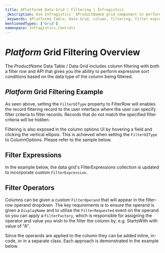 ```yaml
---
title: $Platform$ Data Grid | Filtering | Infragistics
_description: Use Infragistics' $ProductName$ grid component to perform expressive sort conditions and return data easily. View $ProductName$ table's demo for more information!
_keywords: $Platform$ Table, Data Grid, column, filtering, filter expressions, filter operands, $ProductName$, Infragistics
mentionedTypes: ['Grid']
namespace: Infragistics.Controls
---
```


# $Platform$ Grid Filtering Overview

The $ProductName$ Data Table / Data Grid includes column filtering with both a filter row and API that gives you the ability to perform expressive sort conditions based on the data type of the column being filtered.

## $Platform$ Grid Filtering Example


<code-view style="height: 600px"
           data-demos-base-url="{environment:dvDemosBaseUrl}"
           iframe-src="{environment:dvDemosBaseUrl}/grids/data-grid-column-filtering"
           alt="$Platform$ Grid Filtering Example"
           github-src="grids/data-grid/column-filtering">
</code-view>

<div class="divider--half"></div>

As seen above, setting the `FilterUIType` property to FilterRow will enables the record filtering record to the user interface where the user can specify filter criteria to filter records. Records that do not match the specified filter criteria will be hidden.

Filtering is also exposed in the column options UI by hovering a field and clicking the vertical ellipsis. This is achieved when setting the `FilterUIType` to ColumnOptions. Please refer to the sample below.

## Filter Expressions

In the example below, the data grid's FilterExpressions collection is updated to incorporate custom `FilterExpression`.

<code-view style="height: 600px"
           data-demos-base-url="{environment:dvDemosBaseUrl}"
           iframe-src="{environment:dvDemosBaseUrl}/grids/data-grid-column-filter-expressions"
           alt="$Platform$ Grid Filter Expressions Example"
           github-src="grids/data-grid/column-filter-expressions">
</code-view>

<div class="divider--half"></div>

## Filter Operators

Columns can be given a custom `FilterOperand` that will appear in the filter-row operand dropdown. The key requirements is to ensure the operand is given a `DisplayName` and to utilize the `FilterRequested` event on the operand so you can apply a `FilterFactory`, which is responsible for assigning the operator and value you wish to the filter the column by, e.g. StartsWith with value of "A".

Since the operands are applied to the column they can be added inline, in-code, or in a separate class. Each approach is demonstrated in the example below.

<code-view style="height: 600px"
           data-demos-base-url="{environment:dvDemosBaseUrl}"
           iframe-src="{environment:dvDemosBaseUrl}/grids/data-grid-column-filter-operands"
           alt="$Platform$ Grid Filtering Example"
           github-src="grids/data-grid/column-filter-operands">
</code-view>

<div class="divider--half"></div>
